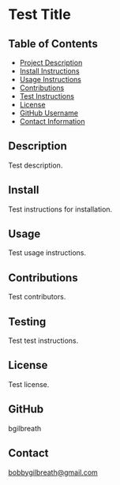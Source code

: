 
# Test Title

## Table of Contents
- [Project Description](#description)
- [Install Instructions](#install)
- [Usage Instructions](#usage)
- [Contributions](#contributions)
- [Test Instructions](#testing)
- [License](#license)
- [GitHub Username](#github)
- [Contact Information](#contact)

## Description
Test description.

## Install
Test instructions for installation.

## Usage
Test usage instructions.

## Contributions
Test contributors.

## Testing
Test test instructions.

## License
Test license.

## GitHub
bgilbreath

## Contact
bobbygilbreath@gmail.com



